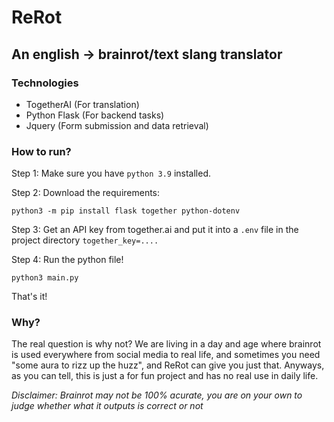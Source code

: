 # ReRot
## An english -> brainrot/text slang translator

### Technologies
* TogetherAI (For translation)
* Python Flask (For backend tasks)
* Jquery (Form submission and data retrieval)

### How to run?

Step 1: Make sure you have `python 3.9` installed.

Step 2: Download the requirements:

```python3 -m pip install flask together python-dotenv```

Step 3: Get an API key from together.ai and put it into a `.env` file in the project directory
```together_key=....```

Step 4: Run the python file!

```python3 main.py```

That's it!

### Why?

The real question is why not? We are living in a day and age where brainrot is used everywhere from social media to real life, and sometimes you need "some aura to rizz up the huzz", and ReRot can give you just that.
Anyways, as you can tell, this is just a for fun project and has no real use in daily life. 

*Disclaimer: Brainrot may not be 100% acurate, you are on your own to judge whether what it outputs is correct or not*

